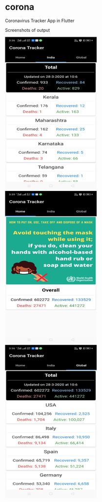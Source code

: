 # corona

Coronavirus Tracker App in Flutter

Screenshots of output

<tabel>
  <column>
<img src='scr1.jpeg' width='300' height='500'/>
<img src='scr2.jpeg' width='300' height='500'/>
<img src='scr3.jpeg' width='300' height='500'/>
  </column>
</table>
